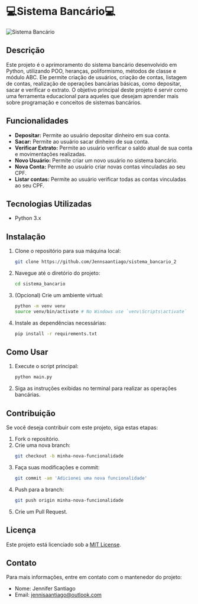 # 💻Sistema Bancário💻

![Sistema Bancário](https://via.placeholder.com/728x90.png?text=Sistema+Banc%C3%A1rio)

## Descrição

Este projeto é o aprimoramento do sistema bancário desenvolvido em Python, utilizando POO, heranças, poliformismo, métodos de classe e módulo ABC. Ele permite criação de usuários, criação de contas, listagem de contas, realização de operações bancárias básicas, como depositar, sacar e verificar o extrato. O objetivo principal deste projeto é servir como uma ferramenta educacional para aqueles que desejam aprender mais sobre programação e conceitos de sistemas bancários.

## Funcionalidades

- **Depositar:** Permite ao usuário depositar dinheiro em sua conta.
- **Sacar:** Permite ao usuário sacar dinheiro de sua conta.
- **Verificar Extrato:** Permite ao usuário verificar o saldo atual de sua conta e movimentações realizadas.
- **Novo Usuário:** Permite criar um novo usuário no sistema bancário.
- **Nova Conta:** Permite ao usuário criar novas contas vinculadas ao seu CPF.
- **Listar contas:** Permite ao usuário verificar todas as contas vinculadas ao seu CPF.
  
## Tecnologias Utilizadas

- Python 3.x

## Instalação

1. Clone o repositório para sua máquina local:
    ```bash
    git clone https://github.com/Jennsaantiago/sistema_bancario_2
    ```
2. Navegue até o diretório do projeto:
    ```bash
    cd sistema_bancario
    ```
3. (Opcional) Crie um ambiente virtual:
    ```bash
    python -m venv venv
    source venv/bin/activate # No Windows use `venv\Scripts\activate`
    ```
4. Instale as dependências necessárias:
    ```bash
    pip install -r requirements.txt
    ```

## Como Usar

1. Execute o script principal:
    ```bash
    python main.py
    ```
2. Siga as instruções exibidas no terminal para realizar as operações bancárias.

## Contribuição

Se você deseja contribuir com este projeto, siga estas etapas:

1. Fork o repositório.
2. Crie uma nova branch:
    ```bash
    git checkout -b minha-nova-funcionalidade
    ```
3. Faça suas modificações e commit:
    ```bash
    git commit -am 'Adicionei uma nova funcionalidade'
    ```
4. Push para a branch:
    ```bash
    git push origin minha-nova-funcionalidade
    ```
5. Crie um Pull Request.

## Licença

Este projeto está licenciado sob a [MIT License](LICENSE).

## Contato

Para mais informações, entre em contato com o mantenedor do projeto:

- Nome: Jennifer Santiago
- Email: jennisaantiago@outlook.com
